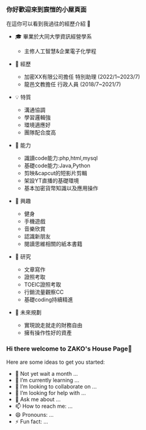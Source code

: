 ### 你好歡迎來到宸愷的小屋頁面

在這你可以看到我過往的經歷介紹
📌
- 🎓 畢業於大同大學資訊經營學系     
    - 主修人工智慧&企業電子化學程
- 🌱 經歷
    - 加密XX有限公司擔任 特別助理 (2022/1~2023/7)
    - 龍邑文教擔任 行政人員 (2018/7~2021/7)
- 💡 特質
    - 溝通協調
    - 學習邏輯強
    - 環境適應好
    - 團隊配合度高
- 🧰 能力
    - 識讀code能力:php,html,mysql
    - 基礎code能力:Java,Python
    - 剪映&capcut的短影片剪輯
    - 架設YT直播的基礎環境
    - 基本加密貨幣知識以及應用操作
- 👯 興趣
    - 健身
    - 手機遊戲
    - 音樂欣賞
    - 認識新朋友
    - 閱讀思維相關的紙本書籍

- 🔎 研究
    - 文章寫作
    - 證照考取
    - TOEIC證照考取
    - 行銷流量觀察CC
    - 基礎coding持續精進

- 💬 未來規劃 
    - 實現說走就走的財務自由
    - 擁有操作性好的資產
<!-- - 📫  -->
<!-- - 😄  -->
<!-- - ⚡  -->

### Hi there welcome to ZAKO's House Page👋

<!-- **Zako990131/Zako990131** is a ✨ _special_ ✨ repository because its `README.md` (this file) appears on your GitHub profile.
 -->

Here are some ideas to get you started:

- 🔭 Not yet wait a month ...
- 🌱 I’m currently learning ...
- 👯 I’m looking to collaborate on ...
- 🤔 I’m looking for help with ...
- 💬 Ask me about ...
- 📫 How to reach me: ...
- 😄 Pronouns: ...
- ⚡ Fun fact: ...

